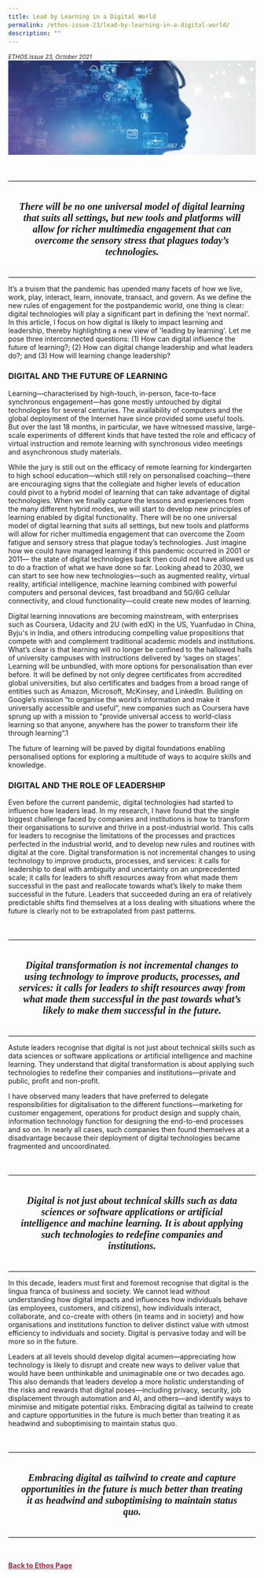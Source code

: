 ```yaml
---
title: Lead by Learning in a Digital World
permalink: /ethos-issue-23/lead-by-learning-in-a-digital-world/
description: ""
---
```

<style>

.back a
{
	color: #9f2943;
	font-weight: bold;
}

#banner img
{
	width:100%;
}
	
.author
{
border-bottom: 1px solid black;
margin-top:40px;
padding-bottom:30px;
border-top: 1px solid black;	

}

.author p {
	font-size: 0.9em;
	line-height:24px !important;
	}	

.break
{
   border-top: 1px solid  black;
   border-bottom: 1px solid black;
	 padding:20px;
	text-align:center;
	margin-top:50px;
}
	
.break1
{
font-family: Georgia;
	font-size:20px;
	font-style: italic;
	font-weight: bold;
}

.boxheader {
	color: white !important;
	}	

.containerbox {
	background-color: #B7C9E2;
	border-radius: 10px;
	padding: 5%;
	
	}	

li {
	font-size: 15px !important;
	
	}	

</style>

<em><small>ETHOS Issue 23, October 2021</small></em>
<img src="/images/Cropped_images/Ethos_Issue_23/23_Banner_Lead_By_Learning.jpg">

<div class="break">
	<p class="break1">There will be no one universal model of digital learning that suits all settings, but new tools and platforms will allow for richer multimedia engagement that can overcome the sensory stress that plagues today’s technologies.</p>	

</div>

<p>It’s a truism that the pandemic has upended many facets of how we live, work, play, interact, learn, innovate, transact, and govern. As we define the new rules of engagement for the postpandemic world, one thing is clear: digital technologies will play a significant part in defining the ‘next normal’. In this article, I focus on how digital is likely to impact learning and leadership, thereby highlighting a new view of 'leading by learning'. Let me pose three interconnected questions: (1) How can digital influence the future of learning?; (2) How can digital change leadership and what leaders do?; and (3) How will learning change leadership?</p>


<h3>DIGITAL AND THE FUTURE OF LEARNING</h3>
<p>Learning—characterised by high-touch, in-person, face-to-face synchronous engagement—has gone mostly untouched by digital technologies for several centuries. The availability of computers and the global deployment of the Internet have since provided some useful tools. But over the last 18 months, in particular, we have witnessed massive, large-scale experiments of different kinds that have tested the role and efficacy of virtual instruction and remote learning with synchronous video meetings and asynchronous study materials.</p>


<p>While the jury is still out on the efficacy of remote learning for kindergarten to high school education—which still rely on personalised coaching—there are encouraging signs that the collegiate and higher levels of education could pivot to a hybrid model of learning that can take advantage of digital technologies. When we finally capture the lessons and experiences from the many different hybrid modes, we will start to develop new principles of learning enabled by digital functionality. There will be no one universal model of digital learning that suits all settings, but new tools and platforms will allow for richer multimedia engagement that can overcome the Zoom fatigue and sensory stress that plague today’s technologies. Just imagine how we could have managed learning if this pandemic occurred in 2001 or 2011— the state of digital technologies back then could not have allowed us to do a fraction of what we have done so far. Looking ahead to 2030, we can start to see how new technologies—such as augmented reality, virtual reality, artificial intelligence, machine learning combined with powerful computers and personal devices, fast broadband and 5G/6G cellular connectivity, and cloud functionality—could create new modes of learning.</p>



<p>Digital learning innovations are becoming mainstream, with enterprises such as Coursera, Udacity and 2U (with edX) in the US, Yuanfudao in China, Byju's in India, and others introducing compelling value propositions that compete with and complement traditional academic models and institutions. What’s clear is that learning will no longer be confined to the hallowed halls of university campuses with instructions delivered by ‘sages on stages’. Learning will be unbundled, with more options for personalisation than ever before. It will be defined by not only degree certificates from accredited global universities, but also certificates and badges from a broad range of entities such as Amazon, Microsoft, McKinsey, and LinkedIn. Building on Google’s mission “to organise the world’s information and make it universally accessible and useful”, new companies such as Coursera have sprung up with a mission to “provide universal access to world-class learning so that anyone, anywhere has the power to transform their life through learning”.1</p>

<p>The future of learning will be paved by digital foundations enabling personalised options for exploring a multitude of ways to acquire skills and knowledge.</p>


<h3>DIGITAL AND THE ROLE OF LEADERSHIP</h3>




<p>Even before the current pandemic, digital technologies had started to influence how leaders lead. In my research, I have found that the single biggest challenge faced by companies and institutions is how to transform their organisations to survive and thrive in a post-industrial world. This calls for leaders to recognise the limitations of the processes and practices perfected in the industrial world, and to develop new rules and routines with digital at the core. Digital transformation is not incremental changes to using technology to improve products, processes, and services: it calls for leadership to deal with ambiguity and uncertainty on an unprecedented scale; it calls for leaders to shift resources away from what made them successful in the past and reallocate towards what’s likely to make them successful in the future. Leaders that succeeded during an era of relatively predictable shifts find themselves at a loss dealing with situations where the future is clearly not to be extrapolated from past patterns.</p>

<div class="break">
	<p class="break1">Digital transformation is not incremental changes to using technology to improve products, processes, and services: it calls for leaders to shift resources away from what made them successful in the past towards what’s likely to make them successful in the future.</p>


</div>


<p>Astute leaders recognise that digital is not just about technical skills such as data sciences or software applications or artificial intelligence and machine learning. They understand that digital transformation is about applying such technologies to redefine their companies and institutions—private and public, profit and non-profit.</p>

<p>I have observed many leaders that have preferred to delegate responsibilities for digitalisation to the different functions—marketing for customer engagement, operations for product design and supply chain, information technology function for designing the end-to-end processes and so on. In nearly all cases, such companies then found themselves at a disadvantage because their deployment of digital technologies became fragmented and uncoordinated.</p>


<div class="break">
	<p class="break1">
	Digital is not just about technical skills such as data sciences or software applications or artificial intelligence and machine learning. It is about applying such technologies to redefine companies and institutions.
</p>
</div>

<p>In this decade, leaders must first and foremost recognise that digital is the lingua franca of business and society. We cannot lead without understanding how digital impacts and influences how individuals behave (as employees, customers, and citizens), how individuals interact, collaborate, and co-create with others (in teams and in society) and how organisations and institutions function to deliver distinct value with utmost efficiency to individuals and society. Digital is pervasive today and will be more so in the future.</p>

<p>Leaders at all levels should develop digital acumen—appreciating how technology is likely to disrupt and create new ways to deliver value that would have been unthinkable and unimaginable one or two decades ago. This also demands that leaders develop a more holistic understanding of the risks and rewards that digital poses—including privacy, security, job displacement through automation and AI, and others—and identify ways to minimise and mitigate potential risks. Embracing digital as tailwind to create and capture opportunities in the future is much better than treating it as headwind and suboptimising to maintain status quo.</p>



<div class="break"><p class="break1">Embracing digital as tailwind to create and capture opportunities in the future is much better than treating it as headwind and suboptimising to maintain status quo.</p></div>

<p></p>
<p></p>
<p></p>
<p></p>









<br>
<br>	
<div class="back">
<a href="/ethos/">Back to Ethos Page</a>	
</div>